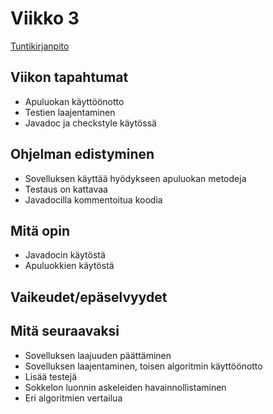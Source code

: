 # Viikko 3

[Tuntikirjanpito](./tuntikirjanpito.md)

## Viikon tapahtumat

* Apuluokan käyttöönotto
* Testien laajentaminen
* Javadoc ja checkstyle käytössä


## Ohjelman edistyminen

* Sovelluksen käyttää hyödykseen apuluokan metodeja
* Testaus on kattavaa
* Javadocilla kommentoitua koodia

## Mitä opin

* Javadocin käytöstä
* Apuluokkien käytöstä

## Vaikeudet/epäselvyydet



## Mitä seuraavaksi

* Sovelluksen laajuuden päättäminen
* Sovelluksen laajentaminen, toisen algoritmin käyttöönotto
* Lisää testejä
* Sokkelon luonnin askeleiden havainnollistaminen 
* Eri algoritmien vertailua